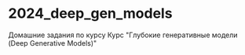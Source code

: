 # 2024_deep_gen_models
Домашние задания по курсу Курс "Глубокие генеративные модели (Deep Generative Models)"

